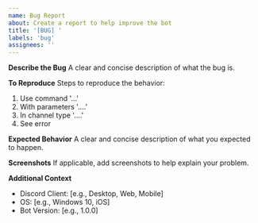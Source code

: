 ```yaml
---
name: Bug Report
about: Create a report to help improve the bot
title: '[BUG] '
labels: 'bug'
assignees: ''
---
```


**Describe the Bug**
A clear and concise description of what the bug is.

**To Reproduce**
Steps to reproduce the behavior:
1. Use command '...'
2. With parameters '....'
3. In channel type '....'
4. See error

**Expected Behavior**
A clear and concise description of what you expected to happen.

**Screenshots**
If applicable, add screenshots to help explain your problem.

**Additional Context**
- Discord Client: [e.g., Desktop, Web, Mobile]
- OS: [e.g., Windows 10, iOS]
- Bot Version: [e.g., 1.0.0] 
